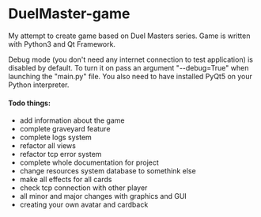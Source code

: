 # DuelMaster-game

My attempt to create game based on Duel Masters series. Game is written with Python3 and Qt Framework.

Debug mode (you don't need any internet connection to test application) is disabled by default.
To turn it on pass an argument "--debug=True" when launching the "main.py" file.
You also need to have installed PyQt5 on your Python interpreter.

#### Todo things:
* add information about the game
* complete graveyard feature
* complete logs system
* refactor all views
* refactor tcp error system
* complete whole documentation for project
* change resources system database to somethink else
* make all effects for all cards
* check tcp connection with other player
* all minor and major changes with graphics and GUI
* creating your own avatar and cardback

